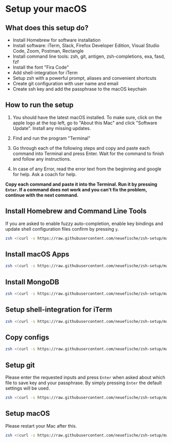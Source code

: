 # Setup your macOS

## What does this setup do?

- Install Homebrew for software installation
- Install software: iTerm, Slack, Firefox Developer Edition, Visual Studio Code, Zoom, Postman, Rectangle
- Install command line tools: zsh, git, antigen, zsh-completions, exa, fasd, fzf
- Install the font "Fira Code"
- Add shell-integration for iTerm
- Setup zsh with a powerful prompt, aliases and convenient shortcuts
- Create git configuration with user name and email
- Create ssh key and add the passphrase to the macOS keychain

## How to run the setup

1. You should have the latest macOS installed. To make sure, click on the apple logo at the top left, go to "About this Mac" and click "Software Update". Install any missing updates.

1. Find and run the program "Terminal"

1. Go through each of the following steps and copy and paste each command into Terminal and press Enter. Wait for the command to finish and follow any instructions.

1. In case of any Error, read the error text from the beginning and google for help. Ask a coach for help.

**Copy each command and paste it into the Terminal. Run it by pressing `Enter`. If a command does not work and you can't fix the problem, continue with the next command.**

## Install Homebrew and Command Line Tools

If you are asked to enable fuzzy auto-completion, enable key bindings and update shell configuration files confirm by pressing `y`.

```sh
zsh <(curl -s https://raw.githubusercontent.com/neuefische/zsh-setup/main/install-brew)
```

## Install macOS Apps

```sh
zsh <(curl -s https://raw.githubusercontent.com/neuefische/zsh-setup/main/install-apps)
```

## Install MongoDB

```sh
zsh <(curl -s https://raw.githubusercontent.com/neuefische/zsh-setup/main/install-mongo)
```

## Setup shell-integration for iTerm

```sh
zsh <(curl -s https://raw.githubusercontent.com/neuefische/zsh-setup/main/setup-iterm)
```

## Copy configs

```sh
zsh <(curl -s https://raw.githubusercontent.com/neuefische/zsh-setup/main/copy-configs)
```

## Setup git

Please enter the requested inputs and press `Enter` when asked about which file to save key and your passphrase. By simply pressing `Enter` the default settings will be used.

```sh
zsh <(curl -s https://raw.githubusercontent.com/neuefische/zsh-setup/main/setup-git)
```

## Setup macOS

Please restart your Mac after this.

```sh
zsh <(curl -s https://raw.githubusercontent.com/neuefische/zsh-setup/main/setup-macos)
```
